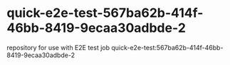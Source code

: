 # quick-e2e-test-567ba62b-414f-46bb-8419-9ecaa30adbde-2
repository for use with E2E test job quick-e2e-test:567ba62b-414f-46bb-8419-9ecaa30adbde-2
